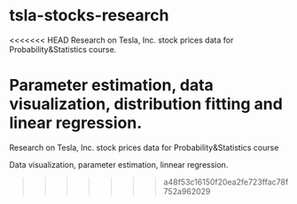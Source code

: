 # tsla-stocks-research
<<<<<<< HEAD
Research on Tesla, Inc. stock prices data for Probability&amp;Statistics course.

Parameter estimation, data visualization, distribution fitting and linear regression.
=======
Research on Tesla, Inc. stock prices data for Probability&amp;Statistics course

Data visualization, parameter estimation, linnear regression.
>>>>>>> a48f53c16150f20ea2fe723ffac78f752a962029
